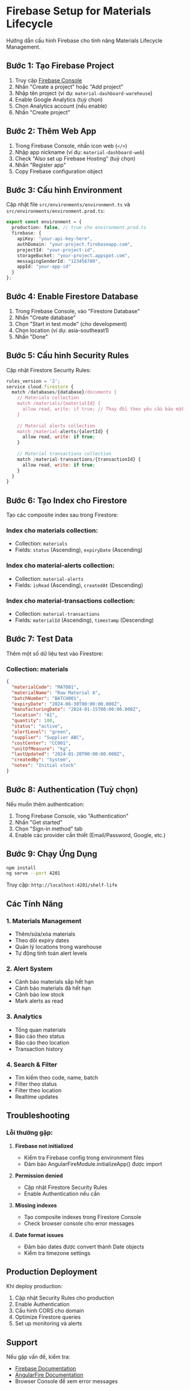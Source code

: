 # Firebase Setup for Materials Lifecycle

Hướng dẫn cấu hình Firebase cho tính năng Materials Lifecycle Management.

## Bước 1: Tạo Firebase Project

1. Truy cập [Firebase Console](https://console.firebase.google.com/)
2. Nhấn "Create a project" hoặc "Add project"
3. Nhập tên project (ví dụ: `material-dashboard-warehouse`)
4. Enable Google Analytics (tuỳ chọn)
5. Chọn Analytics account (nếu enable)
6. Nhấn "Create project"

## Bước 2: Thêm Web App

1. Trong Firebase Console, nhấn icon web (`</>`)
2. Nhập app nickname (ví dụ: `material-dashboard-web`)
3. Check "Also set up Firebase Hosting" (tuỳ chọn)
4. Nhấn "Register app"
5. Copy Firebase configuration object

## Bước 3: Cấu hình Environment

Cập nhật file `src/environments/environment.ts` và `src/environments/environment.prod.ts`:

```typescript
export const environment = {
  production: false, // true cho environment.prod.ts
  firebase: {
    apiKey: "your-api-key-here",
    authDomain: "your-project.firebaseapp.com",
    projectId: "your-project-id",
    storageBucket: "your-project.appspot.com",
    messagingSenderId: "123456789",
    appId: "your-app-id"
  }
};
```

## Bước 4: Enable Firestore Database

1. Trong Firebase Console, vào "Firestore Database"
2. Nhấn "Create database"
3. Chọn "Start in test mode" (cho development)
4. Chọn location (ví dụ: asia-southeast1)
5. Nhấn "Done"

## Bước 5: Cấu hình Security Rules

Cập nhật Firestore Security Rules:

```javascript
rules_version = '2';
service cloud.firestore {
  match /databases/{database}/documents {
    // Materials collection
    match /materials/{materialId} {
      allow read, write: if true; // Thay đổi theo yêu cầu bảo mật
    }
    
    // Material alerts collection
    match /material-alerts/{alertId} {
      allow read, write: if true;
    }
    
    // Material transactions collection
    match /material-transactions/{transactionId} {
      allow read, write: if true;
    }
  }
}
```

## Bước 6: Tạo Index cho Firestore

Tạo các composite index sau trong Firestore:

### Index cho materials collection:
- Collection: `materials`
- Fields: `status` (Ascending), `expiryDate` (Ascending)

### Index cho material-alerts collection:
- Collection: `material-alerts`
- Fields: `isRead` (Ascending), `createdAt` (Descending)

### Index cho material-transactions collection:
- Collection: `material-transactions`
- Fields: `materialId` (Ascending), `timestamp` (Descending)

## Bước 7: Test Data

Thêm một số dữ liệu test vào Firestore:

### Collection: materials
```json
{
  "materialCode": "MAT001",
  "materialName": "Raw Material A",
  "batchNumber": "BATCH001",
  "expiryDate": "2024-06-30T00:00:00.000Z",
  "manufacturingDate": "2024-01-15T00:00:00.000Z",
  "location": "A1",
  "quantity": 100,
  "status": "active",
  "alertLevel": "green",
  "supplier": "Supplier ABC",
  "costCenter": "CC001",
  "unitOfMeasure": "kg",
  "lastUpdated": "2024-01-20T00:00:00.000Z",
  "createdBy": "System",
  "notes": "Initial stock"
}
```

## Bước 8: Authentication (Tuỳ chọn)

Nếu muốn thêm authentication:

1. Trong Firebase Console, vào "Authentication"
2. Nhấn "Get started"
3. Chọn "Sign-in method" tab
4. Enable các provider cần thiết (Email/Password, Google, etc.)

## Bước 9: Chạy Ứng Dụng

```bash
npm install
ng serve --port 4201
```

Truy cập: `http://localhost:4201/shelf-life`

## Các Tính Năng

### 1. Materials Management
- Thêm/sửa/xóa materials
- Theo dõi expiry dates
- Quản lý locations trong warehouse
- Tự động tính toán alert levels

### 2. Alert System
- Cảnh báo materials sắp hết hạn
- Cảnh báo materials đã hết hạn
- Cảnh báo low stock
- Mark alerts as read

### 3. Analytics
- Tổng quan materials
- Báo cáo theo status
- Báo cáo theo location
- Transaction history

### 4. Search & Filter
- Tìm kiếm theo code, name, batch
- Filter theo status
- Filter theo location
- Realtime updates

## Troubleshooting

### Lỗi thường gặp:

1. **Firebase not initialized**
   - Kiểm tra Firebase config trong environment files
   - Đảm bảo AngularFireModule.initializeApp() được import

2. **Permission denied**
   - Cập nhật Firestore Security Rules
   - Enable Authentication nếu cần

3. **Missing indexes**
   - Tạo composite indexes trong Firestore Console
   - Check browser console cho error messages

4. **Date format issues**
   - Đảm bảo dates được convert thành Date objects
   - Kiểm tra timezone settings

## Production Deployment

Khi deploy production:

1. Cập nhật Security Rules cho production
2. Enable Authentication
3. Cấu hình CORS cho domain
4. Optimize Firestore queries
5. Set up monitoring và alerts

## Support

Nếu gặp vấn đề, kiểm tra:
- [Firebase Documentation](https://firebase.google.com/docs)
- [AngularFire Documentation](https://github.com/angular/angularfire)
- Browser Console để xem error messages 